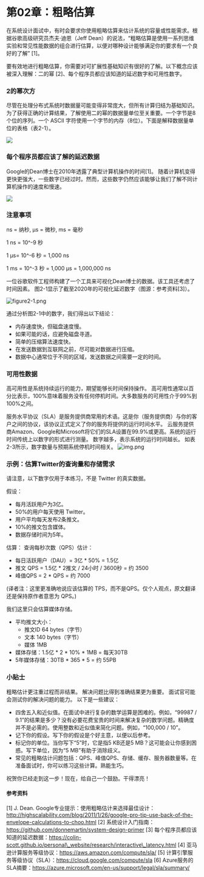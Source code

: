 # 第02章：粗略估算



在系统设计面试中，有时会要求你使用粗略估算来估计系统的容量或性能需求。根据谷歌高级研究员杰夫·迪恩（Jeff Dean）的说法，“粗略估算是使用一系列思维实验和常见性能数据的组合进行估算，以便对哪种设计能够满足你的要求有一个良好的了解” \[1]。

要有效地进行粗略估算，你需要对可扩展性基础知识有很好的了解。以下概念应该被深入理解：二的幂 \[2]、每个程序员都应该知道的延迟数字和可用性数字。

### 2的幂次方

尽管在处理分布式系统时数据量可能变得非常庞大，但所有计算归结为基础知识。为了获得正确的计算结果，了解使用二的幂的数据量单位至关重要。一个字节是8个位的序列。一个 ASCII 字符使用一个字节的内存（8位）。下面是解释数据量单位的表格（表2-1）。

![](images/chapter2/table2-1.png)

### 每个程序员都应该了解的延迟数据

Google的Dean博士在2010年透露了典型计算机操作的时间\[1]。 随着计算机变得更快更强大，一些数字已经过时。然而，这些数字仍然应该能够让我们了解不同计算机操作的速度和慢速。

![](images/chapter2/table2-2.png)

### 注意事项

ns = 纳秒, μs = 微秒, ms = 毫秒

1 ns = 10^-9 秒

1 μs= 10^-6 秒 = 1,000 ns

1 ms = 10^-3 秒 = 1,000 μs = 1,000,000 ns

一位谷歌软件工程师构建了一个工具来可视化Dean博士的数据。该工具还考虑了时间因素。 图2-1显示了截至2020年的可视化延迟数字（图源：参考资料\[3]）。

![figure2-1.png](images/chapter2/figure2-1.png)

通过分析图2-1中的数字，我们得出以下结论：

* 内存速度快，但磁盘速度慢。
* 如果可能的话，应避免磁盘寻道。
* 简单的压缩算法速度快。
* 在发送数据到互联网之前，尽可能对数据进行压缩。
* 数据中心通常位于不同的区域，发送数据之间需要一定的时间。

### 可用性数据

高可用性是系统持续运行的能力，期望能够长时间保持操作。 高可用性通常以百分比表示，100%意味着服务没有任何停机时间。大多数服务的可用性介于99%到100%之间。

服务水平协议（SLA）是服务提供商常用的术语。这是你（服务提供商）与你的客户之间的协议，该协议正式定义了你的服务将提供的运行时间水平。 云服务提供商Amazon、Google和Microsoft将它们的SLA设置在99.9%或更高。系统的运行时间传统上以数字的形式进行测量。 数字越多，表示系统的运行时间越长。 如表2-3所示，数字数量与预期系统停机时间相关。 ![img.png](images/chapter2/table2-3.png)

### 示例：估算Twitter的查询量和存储需求

请注意，以下数字仅用于本练习，不是 Twitter 的真实数据。

假设：

* 每月活跃用户为3亿。
* 50%的用户每天使用 Twitter。
* 用户平均每天发布2条推文。
* 10%的推文包含媒体。
* 数据存储时间为5年。

估算： 查询每秒次数（QPS）估计：

* 每日活跃用户（DAU）= 3亿 \* 50% = 1.5亿
* 推文 QPS = 1.5亿 \* 2推文 / 24小时 / 3600秒 = 约 3500
* 峰值QPS = 2 \* QPS = 约 7000

(译者注：这里更准确地说应该估算的 TPS，而不是QPS。仅个人观点，原文翻译还是保持原作者意思为 QPS。)

我们这里只会估算媒体存储。

* 平均推文大小：
  * 推文ID 64 bytes（字节）
  * 文本 140 bytes（字节）
  * 媒体 1MB
* 媒体存储：1.5亿 \* 2 \* 10% \* 1MB = 每天30TB
* 5年媒体存储：30TB \* 365 \* 5 = 约 55PB

### 小贴士

粗略估计更注重过程而非结果。 解决问题比得到准确结果更为重要。 面试官可能会测试你的解决问题的能力。 以下是一些建议：

* 四舍五入和近似值。在面试中进行复杂的数学运算是困难的。例如，“99987 / 9.1”的结果是多少？没有必要花费宝贵的时间来解决复杂的数学问题。精确度并不是必需的。使用整数和近似值来简化问题。例如，“100,000 / 10”。
* 记下你的假设。写下你的假设是个好主意，以便以后参考。
* 标记你的单位。当你写下“5”时，它是指5 KB还是5 MB？这可能会让你感到困惑。写下单位，因为“5 MB”有助于消除歧义。
* 常见的粗略估计问题包括：QPS、峰值QPS、存储、缓存、服务器数量等。在准备面试时，你可以练习这些计算。熟能生巧。

祝贺你已经走到这一步！现在，给自己一个鼓励。干得漂亮！

#### 参考资料

\[1] J. Dean. Google专业提示：使用粗略估计来选择最佳设计： http://highscalability.com/blog/2011/1/26/google-pro-tip-use-back-of-the-envelope-calculations-to-choo.html \[2] 系统设计入门指南：https://github.com/donnemartin/system-design-primer \[3] 每个程序员都应该知道的延迟数据：https://colin-scott.github.io/personal\_website/research/interactive\_latency.html \[4] 亚马逊计算服务等级协议：https://aws.amazon.com/compute/sla/ \[5] 计算引擎服务等级协议（SLA）：https://cloud.google.com/compute/sla \[6] Azure服务的SLA摘要：https://azure.microsoft.com/en-us/support/legal/sla/summary/
